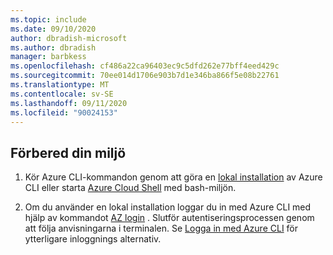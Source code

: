 ```yaml
---
ms.topic: include
ms.date: 09/10/2020
author: dbradish-microsoft
ms.author: dbradish
manager: barbkess
ms.openlocfilehash: cf486a22ca96403ec9c5dfd262e77bff4eed429c
ms.sourcegitcommit: 70ee014d1706e903b7d1e346ba866f5e08b22761
ms.translationtype: MT
ms.contentlocale: sv-SE
ms.lasthandoff: 09/11/2020
ms.locfileid: "90024153"
---
```

## <a name="prepare-your-environment"></a>Förbered din miljö

1. Kör Azure CLI-kommandon genom att göra en [lokal installation](/cli/azure/install-azure-cli) av Azure CLI eller starta [Azure Cloud Shell](/azure/cloud-shell/quickstart) med bash-miljön.

1. Om du använder en lokal installation loggar du in med Azure CLI med hjälp av kommandot [AZ login](/cli/azure/reference-index#az-login) .  Slutför autentiseringsprocessen genom att följa anvisningarna i terminalen.  Se [Logga in med Azure CLI](/cli/azure/authenticate-azure-cli) för ytterligare inloggnings alternativ.
